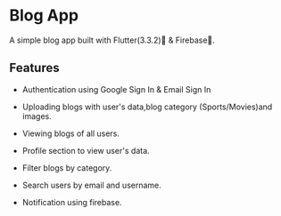 # Blog App

A simple blog app built with Flutter(3.3.2)💙 & Firebase💛.

## Features

- Authentication using Google Sign In & Email Sign In

- Uploading blogs with user's data,blog category (Sports/Movies)and images.

- Viewing blogs of all users.

- Profile section to view user's data.

- Filter blogs by category.

- Search users by email and username.

- Notification using firebase.
